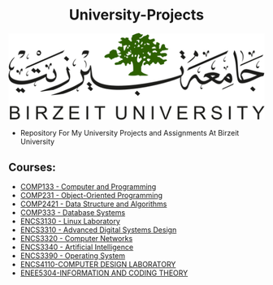 <H1 align="center" > <strong> University-Projects </strong> </H1>
                            
   ![](BZU_logo.png)                                                                         
                                                                                                               
  - Repository For My University Projects and Assignments At Birzeit University   
## Courses: 
 * [COMP133 - Computer and Programming](https://github.com/Ma7moudSamara/University-Projects/tree/main/COMP133%20-%20Computer%20and%20Programming) 
 * [COMP231 - Object-Oriented Programming](https://github.com/Ma7moudSamara/University-Projects/tree/main/COMP231%20-%20Object-Oriented%20Programming) 
 * [COMP2421 - Data Structure and Algorithms](https://github.com/Ma7moudSamara/University-Projects/tree/main/COMP2421%20-%20Data%20Structure%20and%20Algorithms)
 * [COMP333 - Database Systems](https://github.com/Ma7moudSamara/University-Projects/tree/main/COMP333%20-%20Database%20Systems) 
 * [ENCS3130 - Linux Laboratory](https://github.com/Ma7moudSamara/University-Projects/tree/main/ENCS3130%20-%20Linux%20Laboratory) 
 * [ENCS3310 - Advanced Digital Systems Design](https://github.com/Ma7moudSamara/University-Projects/tree/main/ENCS3310%20-%20Advanced%20Digital%20Systems%20Design) 
 * [ENCS3320 - Computer Networks](https://github.com/Ma7moudSamara/University-Projects/tree/main/ENCS3320%20-%20Computer%20Networks)
 * [ENCS3340 - Artificial Intelligence](https://github.com/Ma7moudSamara/University-Projects/tree/main/ENCS3340%20-%20Artificial%20Intelligence) 
 * [ENCS3390 - Operating System](https://github.com/Ma7moudSamara/University-Projects/tree/main/ENCS3390%20-%20Operating%20System) 
 * [ENCS4110-COMPUTER DESIGN LABORATORY](https://github.com/Ma7moudSamara/University-Projects/tree/main/ENCS4110-COMPUTER%20DESIGN%20LABORATORY) 
 * [ENEE5304-INFORMATION AND CODING THEORY](https://github.com/Ma7moudSamara/University-Projects/tree/main/ENEE5304-INFORMATION%20AND%20CODING%20THEORY) 


